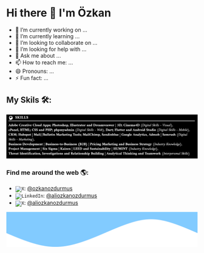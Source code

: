 # Hi there 👋 I'm Özkan

- 🔭 I’m currently working on ...
- 🌱 I’m currently learning ...
- 👯 I’m looking to collaborate on ...
- 🤔 I’m looking for help with ...
- 💬 Ask me about ...
- 📫 How to reach me: ...
- 😄 Pronouns: ...
- ⚡ Fun fact: ...

## My Skils 🛠️:
<img src="image.jpg">



### Find me around the web 🌎:

- <code><img height="20" alt="X" src="https://upload.wikimedia.org/wikipedia/commons/5/57/X_logo_2023_%28white%29.png"></code>: <a href="https://twitter.com/ozkanozdurmus">@ozkanozdurmus</a>
- <code><img height="20" alt="LinkedIn" src="https://upload.wikimedia.org/wikipedia/commons/c/ca/LinkedIn_logo_initials.png"></code>: <a href="https://www.linkedin.com/in/aliozkanozdurmus/">@aliozkanozdurmus</a>
- <code><img height="20" alt="X" src="https://github.com/aliozkanozdurmus/aliozkanozdurmus/assets/109829260/e4a4ce0d-0f27-482f-82fe-07964caa833e"></code>: <a href="https://aliozkanozdurmus.medium.com/">@aliozkanozdurmus</a>

<img src="bottom.svg">
